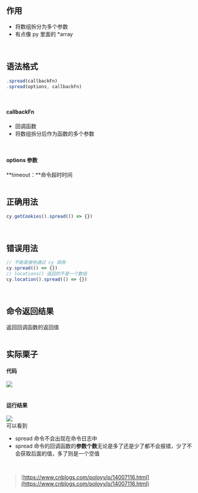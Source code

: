 
## 作用
- 将数组拆分为多个参数
- 有点像 py 里面的 *array

 

## 语法格式

```javascript
.spread(callbackFn)
.spread(options, callbackFn)
```
 

#### callbackFn

- 回调函数
- 将数组拆分后作为函数的多个参数

 

#### options 参数
**timeout：**命令超时时间  
 

## 正确用法

```javascript
cy.getCookies().spread(() => {})
```
 

## 错误用法

```javascript
// 不能直接他通过 cy 调用
cy.spread(() => {})
// locations() 返回的不是一个数组
cy.location().spread(() => {})
```
 

## 命令返回结果
返回回调函数的返回值  
 

## 实际栗子

#### 代码
![](https://img2020.cnblogs.com/blog/1896874/202011/1896874-20201120112823753-391532514.png)  
 

#### 运行结果
![](https://img2020.cnblogs.com/blog/1896874/202011/1896874-20201120112826957-1709083028.png)  
可以看到

- spread 命令不会出现在命令日志中
- spread 命令的回调函数的**参数个数**无论是多了还是少了都不会报错，少了不会获取后面的值，多了则是一个空值

 
> [https://www.cnblogs.com/poloyy/p/14007116.html](https://www.cnblogs.com/poloyy/p/14007116.html)

